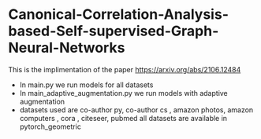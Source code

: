 # Canonical-Correlation-Analysis-based-Self-supervised-Graph-Neural-Networks

This is the implimentation of the paper https://arxiv.org/abs/2106.12484
* In main.py we run models for all datasets
* In main_adaptive_augmentation.py we run models with adaptive augmentation
* datasets used are co-author py, co-author cs , amazon photos, amazon computers , cora , citeseer, pubmed all datasets are available in pytorch_geometric
